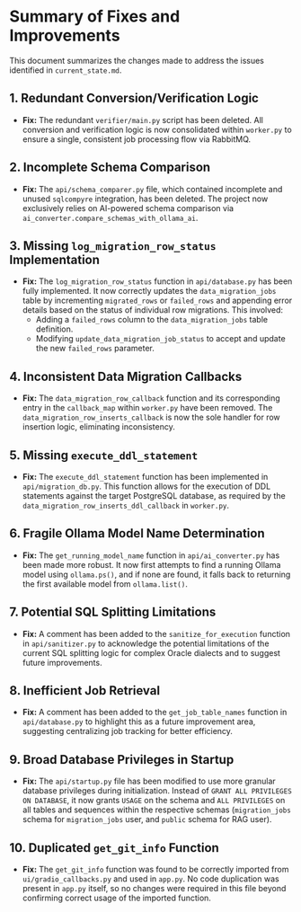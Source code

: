 # Summary of Fixes and Improvements

This document summarizes the changes made to address the issues identified in `current_state.md`.

## 1. Redundant Conversion/Verification Logic
*   **Fix:** The redundant `verifier/main.py` script has been deleted. All conversion and verification logic is now consolidated within `worker.py` to ensure a single, consistent job processing flow via RabbitMQ.

## 2. Incomplete Schema Comparison
*   **Fix:** The `api/schema_comparer.py` file, which contained incomplete and unused `sqlcompyre` integration, has been deleted. The project now exclusively relies on AI-powered schema comparison via `ai_converter.compare_schemas_with_ollama_ai`.

## 3. Missing `log_migration_row_status` Implementation
*   **Fix:** The `log_migration_row_status` function in `api/database.py` has been fully implemented. It now correctly updates the `data_migration_jobs` table by incrementing `migrated_rows` or `failed_rows` and appending error details based on the status of individual row migrations. This involved:
    *   Adding a `failed_rows` column to the `data_migration_jobs` table definition.
    *   Modifying `update_data_migration_job_status` to accept and update the new `failed_rows` parameter.

## 4. Inconsistent Data Migration Callbacks
*   **Fix:** The `data_migration_row_callback` function and its corresponding entry in the `callback_map` within `worker.py` have been removed. The `data_migration_row_inserts_callback` is now the sole handler for row insertion logic, eliminating inconsistency.

## 5. Missing `execute_ddl_statement`
*   **Fix:** The `execute_ddl_statement` function has been implemented in `api/migration_db.py`. This function allows for the execution of DDL statements against the target PostgreSQL database, as required by the `data_migration_row_inserts_ddl_callback` in `worker.py`.

## 6. Fragile Ollama Model Name Determination
*   **Fix:** The `get_running_model_name` function in `api/ai_converter.py` has been made more robust. It now first attempts to find a running Ollama model using `ollama.ps()`, and if none are found, it falls back to returning the first available model from `ollama.list()`.

## 7. Potential SQL Splitting Limitations
*   **Fix:** A comment has been added to the `sanitize_for_execution` function in `api/sanitizer.py` to acknowledge the potential limitations of the current SQL splitting logic for complex Oracle dialects and to suggest future improvements.

## 8. Inefficient Job Retrieval
*   **Fix:** A comment has been added to the `get_job_table_names` function in `api/database.py` to highlight this as a future improvement area, suggesting centralizing job tracking for better efficiency.

## 9. Broad Database Privileges in Startup
*   **Fix:** The `api/startup.py` file has been modified to use more granular database privileges during initialization. Instead of `GRANT ALL PRIVILEGES ON DATABASE`, it now grants `USAGE` on the schema and `ALL PRIVILEGES` on all tables and sequences within the respective schemas (`migration_jobs` schema for `migration_jobs` user, and `public` schema for RAG user).

## 10. Duplicated `get_git_info` Function
*   **Fix:** The `get_git_info` function was found to be correctly imported from `ui/gradio_callbacks.py` and used in `app.py`. No code duplication was present in `app.py` itself, so no changes were required in this file beyond confirming correct usage of the imported function.
